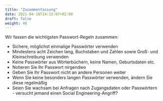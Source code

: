 ```yaml
---
title: "Zusammenfassung"
date: 2021-04-18T14:15:07+02:00
draft: false
weight: 40
---
```


Wir fassen die wichtigsten Passwort-Regeln zusammen:

- Sichere, möglichst einmalige Passwörter verwenden
- Mindestens acht Zeichen lang, Buchstaben und Zahlen sowie Groß- und Kleinschreibung verwenden
- Keine Passwörter aus Wörterbüchern, keine Namen, Geburtsdaten etc.
- Notieren Sie Ihr Passwort nirgendwo
- Geben Sie Ihr Passwort nicht an andere Personen weiter
- Wenn Sie keine besonders langen Passwörter verwenden, ändern Sie diese regelmäßig
- Seien Sie wachsam bei Anfragen nach Zugangsdaten oder Passwörtern - versucht jemand einen Social Engineering-Angriff?